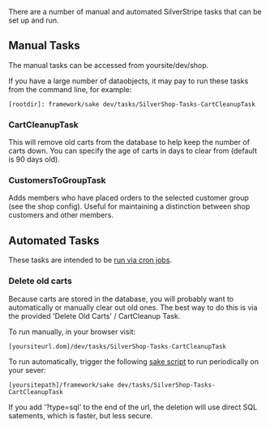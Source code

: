 There are a number of manual and automated SilverStripe tasks that can be set up and run.

## Manual Tasks

The manual tasks can be accessed from yoursite/dev/shop.

If you have a large number of dataobjects, it may pay to run these tasks from the command line, for example:

    [rootdir]: framework/sake dev/tasks/SilverShop-Tasks-CartCleanupTask

### CartCleanupTask

This will remove old carts from the database to help keep the number of carts down. You can specify the age of carts
in days to clear from (default is 90 days old). 

### CustomersToGroupTask

Adds members who have placed orders to the selected customer group (see the shop config). Useful for maintaining a distinction between shop customers and other members.

## Automated Tasks

These tasks are intended to be [run via cron jobs](http://docs.silverstripe.org/en/developer_guides/cli/).

### Delete old carts

Because carts are stored in the database, you will probably want to automatically or manually clear out old ones.
The best way to do this is via the provided 'Delete Old Carts' / CartCleanup Task.

To run manually, in your browser visit:

	[yoursiteurl.dom]/dev/tasks/SilverShop-Tasks-CartCleanupTask

To run automatically, trigger the following [sake script](http://docs.silverstripe.org/en/developer_guides/cli/) to run periodically on your sever:

	[yoursitepath]/framework/sake dev/tasks/SilverShop-Tasks-CartCleanupTask

If you add '?type=sql' to the end of the url, the deletion will use direct SQL satements, which is faster, but less secure.
